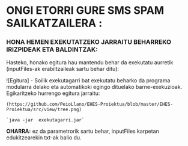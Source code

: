 # ONGI ETORRI GURE SMS SPAM SAILKATZAILERA :
### HONA HEMEN EXEKUTATZEKO JARRAITU BEHARREKO IRIZPIDEAK ETA BALDINTZAK:

Hasteko, honako egitura hau mantendu behar da exekutatu aurretik (inputFiles-ak erabiltzaileak sartu behar ditu):

![Egitura]
	- Soilik exekutagarri bat exekutatu beharko da programa modularra delako eta automatikoki egingo dituelako barne-exekuzioak. Egikaritzeko hurrengo egitura jarraitu:
	
	(https://github.com/PeioLlano/EHES-Proiektua/blob/master/EHES-Proiektua/src/view/tree.png)

	`java -jar  exekutagarri.jar`

**OHARRA:** ez da parametrorik sartu behar, inputFiles karpetan edukitzearekin txt-ak balio du.
